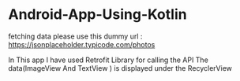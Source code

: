 # Android-App-Using-Kotlin

fetching data please use this dummy url : https://jsonplaceholder.typicode.com/photos

In This app I have used Retrofit Library for calling the API
The data(ImageView And TextView ) is displayed under the RecyclerView 
